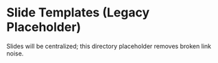 # Slide Templates (Legacy Placeholder)

Slides will be centralized; this directory placeholder removes broken link noise.
